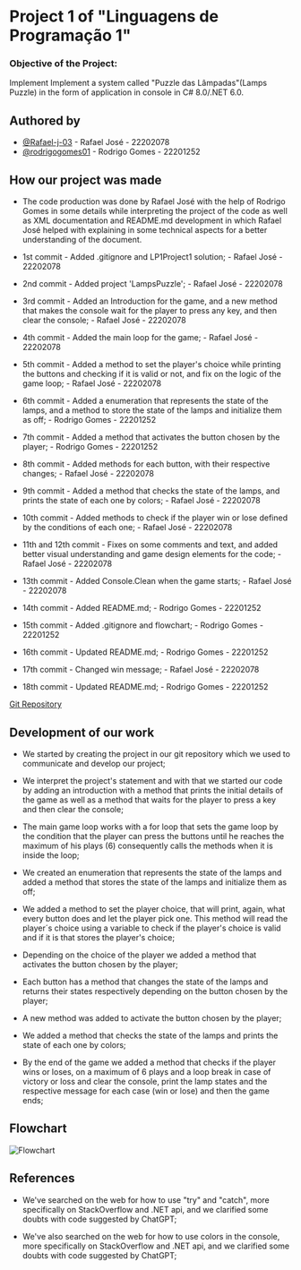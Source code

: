 # Project 1 of "Linguagens de Programação 1"

### Objective of the Project:

Implement Implement a system called "Puzzle das Lâmpadas"(Lamps Puzzle) in the form of application in console in C# 8.0/.NET 6.0.

## Authored by

- [@Rafael-j-03](https://github.com/Rafael-j-03) - Rafael José - 22202078
- [@rodrigogomes01](https://github.com/rodrigogomes01) - Rodrigo Gomes - 22201252

## How our project was made

- The code production was done by Rafael José with the help of Rodrigo Gomes in some details while interpreting the project of the code as well as XML documentation and README.md development in which Rafael José helped with explaining in some technical aspects for a better understanding of the document.

- 1st commit - Added .gitignore and LP1Project1 solution; - Rafael José - 22202078

- 2nd commit - Added project 'LampsPuzzle'; - Rafael José - 22202078

- 3rd commit - Added an Introduction for the game, and a new method that makes the console wait for the player to press any key, and then clear the console; - Rafael José - 22202078

- 4th commit - Added the main loop for the game; - Rafael José - 22202078

- 5th commit - Added a method to set the player's choice while printing the buttons and checking if it is valid or not, and fix on the logic of the game loop; - Rafael José - 22202078

- 6th commit -  Added a enumeration that represents the state of the lamps, and a method to store the state of the lamps and initialize them as off; - Rodrigo Gomes - 22201252

- 7th commit - Added a method that activates the button chosen by the player; - Rodrigo Gomes - 22201252

- 8th commit - Added methods for each button, with their respective changes; - Rafael José - 22202078

- 9th commit - Added a method that checks the state of the lamps, and prints the state of each one by colors; - Rafael José - 22202078

- 10th commit - Added methods to check if the player win or lose defined by the conditions of each one; - Rafael José - 22202078

- 11th and 12th commit - Fixes on some comments and text, and added better visual understanding and game design elements for the code; - Rafael José - 22202078

- 13th commit - Added Console.Clean when the game starts; - Rafael José - 22202078

- 14th commit - Added README.md; - Rodrigo Gomes - 22201252

- 15th commit - Added .gitignore and flowchart; - Rodrigo Gomes - 22201252

- 16th commit - Updated README.md; - Rodrigo Gomes - 22201252

- 17th commit - Changed win message; - Rafael José - 22202078

- 18th commit - Updated README.md; - Rodrigo Gomes - 22201252

[Git Repository](https://github.com/Rafael-j-03/LP1Project1)

## Development of our work

- We started by creating the project in our git repository which we used to communicate and develop our project;

- We interpret the project's statement and with that we started our code by adding an introduction with a method that prints the initial details of the game as well as a method that waits for the player to press a key and then clear the console;

- The main game loop works with a for loop that sets the game loop by the condition that the player can press the buttons until he reaches the maximum of his plays (6) consequently calls the methods when it is inside the loop;

- We created an enumeration that represents the state of the lamps and added a method that stores the state of the lamps and initialize them as off;

- We added a method to set the player choice, that will print, again, what every button does and let the player pick one. This method will read the player´s choice using a variable to check if the player's choice is valid and if it is that stores the player's choice;

- Depending on the choice of the player we added a method that activates the button chosen by the player;

- Each button has a method that changes the state of the lamps and returns their states respectively depending on the button chosen by the player;

- A new method was added to activate the button chosen by the player;

- We added a method that checks the state of the lamps and prints the state of each one by colors;

- By the end of the game we added a method that checks if the player wins or loses, on a maximum of 6 plays and a loop break in case of victory or loss and clear the console, print the lamp states and the respective message for each case (win or lose) and then the game ends;

## Flowchart

![Flowchart](./flowchart.png)

## References

- We've searched on the web for how to use "try" and "catch", more specifically on StackOverflow and .NET api, and we clarified some doubts with code suggested by ChatGPT;

- We've also searched on the web for how to use colors in the console, more specifically on StackOverflow and .NET api, and we clarified some doubts with code suggested by ChatGPT;
